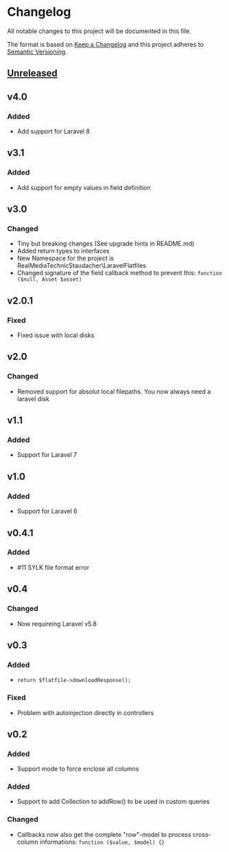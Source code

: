 # Changelog
All notable changes to this project will be documented in this file.

The format is based on [Keep a Changelog](http://keepachangelog.com/en/1.0.0/)
and this project adheres to [Semantic Versioning](http://semver.org/spec/v2.0.0.html).

## [Unreleased]

## v4.0
### Added
- Add support for Laravel 8

## v3.1
### Added
- Add support for empty values in field definition

## v3.0
### Changed
- Tiny but breaking changes (See upgrade hints in README.md)
- Added return types to interfaces
- New Namespace for the project is RealMediaTechnicStaudacher\LaravelFlatfiles
- Changed signature of the field callback method to prevent this: `function ($null, Asset $asset)`

## v2.0.1
### Fixed
- Fixed issue with local disks

## v2.0
### Changed
- Removed support for absolut local filepaths. You now always need a laravel disk

## v1.1
### Added
- Support for Laravel 7

## v1.0
### Added
- Support for Laravel 6

## v0.4.1
### Added
- #11 SYLK file format error

## v0.4
### Changed
- Now requireing Laravel v5.8

## v0.3
### Added
- ```return $flatfile->downloadResponse();```

### Fixed
- Problem with autoinjection directly in controllers

## v0.2
### Added
- Support mode to force enclose all columns

### Added
- Support to add Collection to addRow() to be used in custom queries

### Changed
- Callbacks now also get the complete "row"-model to process cross-column informations: `function ($value, $model) {}`

[Unreleased]: https://github.com/real-media-technic-staudacher/laravel-flatfiles/commits/master

